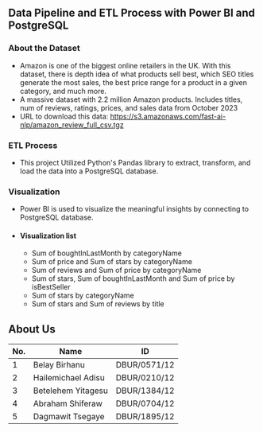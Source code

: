 ## Data Pipeline and ETL Process with Power BI and PostgreSQL

### About the Dataset
- Amazon is one of the biggest online retailers in the UK. With this dataset, there is depth idea of what products sell best, which SEO titles generate the most sales, the best price range for a product in a given category, and much more.
- A massive dataset with 2.2 million Amazon products. Includes titles, num of reviews, ratings, prices, and sales data from October 2023
- URL to download this data: https://s3.amazonaws.com/fast-ai-nlp/amazon_review_full_csv.tgz

### ETL Process
- This project Utilized Python's Pandas library to extract, transform, and load the data into a PostgreSQL database.

### Visualization
- Power BI is used to visualize the meaningful insights by connecting to PostgreSQL database.
- #### Visualization list
    - Sum of boughtInLastMonth by categoryName
    - Sum of price and Sum of stars by categoryName
    - Sum of reviews and Sum of price by categoryName
    - Sum of stars, Sum of boughtInLastMonth and Sum of price by isBestSeller
    - Sum of stars by categoryName
    - Sum of stars and Sum of reviews by title


## About Us
| No. | Name               | ID              |
| --- | ------------------ | --------------- |
|  1  | Belay Birhanu      | DBUR/0571/12    |
|  2  | Hailemichael Adisu | DBUR/0210/12    |
|  3  | Betelehem Yitagesu | DBUR/1384/12    |
|  4  | Abraham Shiferaw   | DBUR/0704/12    |
|  5  | Dagmawit Tsegaye   | DBUR/1895/12    |
